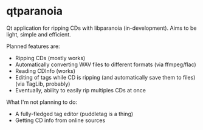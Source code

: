 # qtparanoia
Qt application for ripping CDs with libparanoia (in-development).
Aims to be light, simple and efficient.

Planned features are:
 - Ripping CDs (mostly works)
 - Automatically converting WAV files to different formats (via ffmpeg/flac)
 - Reading CDInfo (works)
 - Editing of tags while CD is ripping (and automatically save them to files) (via TagLib, probably)
 - Eventually, ability to easily rip multiples CDs at once

What I'm not planning to do:
 - A fully-fledged tag editor (puddletag is a thing)
 - Getting CD info from online sources
